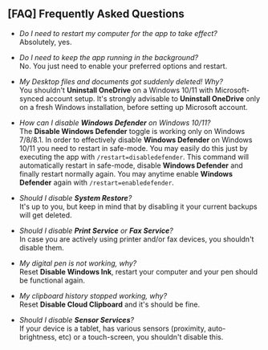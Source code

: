 ## [FAQ] Frequently Asked Questions ##

- *Do I need to restart my computer for the app to take effect?*<br>
Absolutely, yes.

- *Do I need to keep the app running in the background?*<br>
No. You just need to enable your preferred options and restart.

- *My Desktop files and documents got suddenly deleted! Why?*<br>
You shouldn't **Uninstall OneDrive** on a Windows 10/11 with Microsoft-synced account setup.
It's strongly advisable to **Uninstall OneDrive** only on a fresh Windows installation, before
setting up Microsoft account.

- *How can I disable **Windows Defender** on Windows 10/11?*<br>
The **Disable Windows Defender** toggle is working only on Windows 7/8/8.1.
In order to effectively disable **Windows Defender** on Windows 10/11 you need to restart in safe-mode.
You may easily do this just by executing the app with ```/restart=disabledefender```. This command
will automatically restart in safe-mode, disable **Windows Defender** and finally restart normally again.
You may anytime enable **Windows Defender** again with ```/restart=enabledefender```.

- *Should I disable **System Restore**?*<br>
It's up to you, but keep in mind that by disabling it your current backups will get deleted.

- *Should I disable **Print Service** or **Fax Service**?*<br>
In case you are actively using printer and/or fax devices, you shouldn't disable them.

- *My digital pen is not working, why?*<br>
Reset **Disable Windows Ink**, restart your computer and your pen should be functional again.

- *My clipboard history stopped working, why?*<br>
Reset **Disable Cloud Clipboard** and it's should be fine.

- *Should I disable **Sensor Services**?*<br>
If your device is a tablet, has various sensors (proximity, auto-brightness, etc) or a touch-screen, you shouldn't disable this.